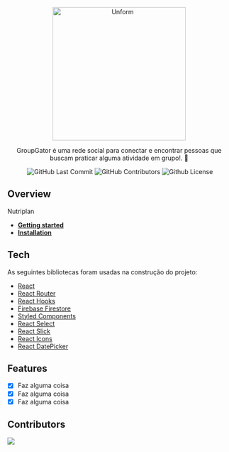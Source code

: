 <p align="center">
  <a href="https://unform.dev">
    <img src="https://i.imgur.com/75ajDiY.png" height="auto" width="300" alt="Unform" />
  </a>
</p>



<p align="center">GroupGator é uma rede social para conectar e encontrar pessoas que buscam praticar alguma atividade em grupo!. 🐊</p>

<div align="center">
  <img alt "React Project" src="https://badges.aleen42.com/src/react.svg"/>
  <img alt="GitHub Last Commit" src="https://img.shields.io/github/last-commit/jose-balbinotti/nutriplan" />
  <img alt="GitHub Contributors" src="https://img.shields.io/github/contributors/jose-balbinotti/nutriplan" />
  <img alt="Github License" src="https://img.shields.io/github/license/jose-balbinotti/nutriplan" />
</div>

## Overview

Nutriplan 

- **[Getting started]()**
- **[Installation]()**

## Tech

As seguintes bibliotecas foram usadas na construção do projeto:

- [React](https://pt-br.reactjs.org/)
- [React Router](https://reactrouter.com/)
- [React Hooks](https://pt-br.reactjs.org/docs/hooks-intro.html)
- [Firebase Firestore](https://console.firebase.google.com/)
- [Styled Components](https://styled-components.com/)
- [React Select](https://react-select.com/home)
- [React Slick](https://react-slick.neostack.com/)
- [React Icons](https://react-icons.github.io/react-icons/)
- [React DatePicker](https://reactdatepicker.com/)


## Features

- [x] Faz alguma coisa
- [x] Faz alguma coisa
- [x] Faz alguma coisa
 
## Contributors

<a href="https://github.com/jose-balbinotti/nutriplan/graphs/contributors">
  <img src="https://contrib.rocks/image?repo=jose-balbinotti/nutriplan" />
</a>
